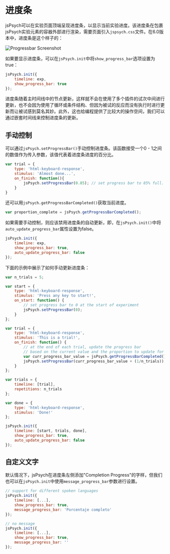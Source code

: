 # 进度条

jsPsych可以在实验页面顶端呈现进度条，以显示当前实验进度。该进度条在包裹jsPsych实验元素的容器外部进行渲染，需要页面引入`jspsych.css`文件。在6.0版本中，进度条是这个样子的：

![Progressbar Screenshot](/img/progress_bar.png)

如果要显示进度条，可以在`jsPsych.init`中将`show_progress_bar`选项设置为true：

```javascript
jsPsych.init({
	timeline: exp,
	show_progress_bar: true
});
```

进度条随着主时间线中的节点更新，这样就不会在使用了多个插件的试次中间进行更新，也不会因为使用了循环或条件结构、但因为被试的反应而没有执行时进行更新而让被试感到莫名其妙。此外，这也给编程提供了比较大的操作空间，我们可以通过嵌套时间线来控制进度条的更新。

## 手动控制

可以通过`jsPsych.setProgressBar()`手动控制进度条。该函数接受一个0 - 1之间的数值作为传入参数，该值代表着进度条进度的百分比。

```js
var trial = {
	type: 'html-keyboard-response',
	stimulus: 'Almost done...',
	on_finish: function(){
		jsPsych.setProgressBar(0.85); // set progress bar to 85% full.
	}
}
```

还可以用`jsPsych.getProgressBarCompleted()`获取当前进度。

```js
var proportion_complete = jsPsych.getProgressBarCompleted();
```

如果需要手动控制，则应该禁用进度条的自动更新，即，在`jsPsych.init()`中将`auto_update_progress_bar`属性设置为false。 

```js
jsPsych.init({
	timeline: exp,
	show_progress_bar: true,
	auto_update_progress_bar: false
});
```

下面的示例中展示了如何手动更新进度条：

```js
var n_trials = 5;

var start = {
    type: 'html-keyboard-response',
    stimulus: 'Press any key to start!',
    on_start: function() {
        // set progress bar to 0 at the start of experiment
        jsPsych.setProgressBar(0);
    }
};

var trial = {
    type: 'html-keyboard-response',
    stimulus: 'This is a trial!',
    on_finish: function() {
        // at the end of each trial, update the progress bar
        // based on the current value and the proportion to update for each trial
        var curr_progress_bar_value = jsPsych.getProgressBarCompleted();
        jsPsych.setProgressBar(curr_progress_bar_value + (1/n_trials));
    }
};

var trials = {
    timeline: [trial],
    repetitions: n_trials
};

var done = {
    type: 'html-keyboard-response',
    stimulus: 'Done!'
};

jsPsych.init({
    timeline: [start, trials, done],
    show_progress_bar: true,
    auto_update_progress_bar: false
});
```

## 自定义文字

默认情况下，jsPsych在进度条左侧添加"Completion Progress"的字样，但我们也可以在`jsPsych.init`中使用`message_progress_bar`参数进行设置。

```js
// support for different spoken languages
jsPsych.init({
    timeline: [...],
    show_progress_bar: true,
    message_progress_bar: 'Porcentaje completo'
});
```

```js
// no message
jsPsych.init({
    timeline: [...],
    show_progress_bar: true,
    message_progress_bar: ''
});
```
